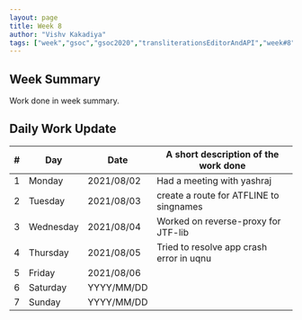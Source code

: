 ```yaml
---
layout: page
title: Week 8
author: "Vishv Kakadiya"
tags: ["week","gsoc","gsoc2020","transliterationsEditorAndAPI","week#8","eval#2"]
---
```


## Week Summary

 
Work done in week summary.

## Daily Work Update

|\#|Day|Date|A short description of the work done|  
|---	|---	|---	|---	|  
|1   	| Monday 	|   2021/08/02	| Had a meeting with yashraj|  
|2   	| Tuesday  	|   2021/08/03	| create a route for ATFLINE to singnames	|  
|3   	| Wednesday  	|  2021/08/04 	| Worked on reverse-proxy for JTF-lib |  
|4   	| Thursday  	|   2021/08/05	| Tried to resolve app crash error in uqnu |  
|5   	| Friday  	|   2021/08/06	|  |  
|6   	| Saturday  	|   YYYY/MM/DD	| 	|  
|7   	| Sunday  	|   YYYY/MM/DD	|  |  
